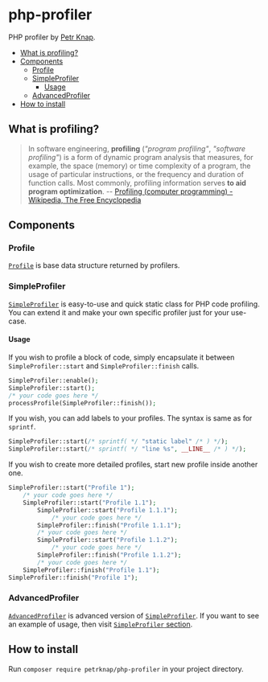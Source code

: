 # php-profiler

PHP profiler by [Petr Knap].

* [What is profiling?](#what-is-profiling)
* [Components](#components)
    * [Profile](#profile)
    * [SimpleProfiler](#simpleprofiler)
        * [Usage](#usage)
    * [AdvancedProfiler](#advancedprofiler)
* [How to install](#how-to-install)


## What is profiling?

> In software engineering, **profiling** (*"program profiling"*, *"software profiling"*) is a form of dynamic program analysis that measures, for example, the space (memory) or time complexity of a program, the usage of particular instructions, or the frequency and duration of function calls. Most commonly, profiling information serves **to aid program optimization**.
-- [Profiling (computer programming) - Wikipedia, The Free Encyclopedia]


## Components

### Profile

[`Profile`] is base data structure returned by profilers.


### SimpleProfiler

[`SimpleProfiler`] is easy-to-use and quick static class for PHP code profiling. You can extend it and make your own specific profiler just for your use-case.

#### Usage

If you wish to profile a block of code, simply encapsulate it between `SimpleProfiler::start` and `SimpleProfiler::finish` calls.

```php
SimpleProfiler::enable();
SimpleProfiler::start();
/* your code goes here */
processProfile(SimpleProfiler::finish());
```

If you wish, you can add labels to your profiles. The syntax is same as for `sprintf`.

```php
SimpleProfiler::start(/* sprintf( */ "static label" /* ) */);
SimpleProfiler::start(/* sprintf( */ "line %s", __LINE__ /* ) */);
```

If you wish to create more detailed profiles, start new profile inside another one.

```php
SimpleProfiler::start("Profile 1");
    /* your code goes here */
    SimpleProfiler::start("Profile 1.1");
        SimpleProfiler::start("Profile 1.1.1");
            /* your code goes here */
        SimpleProfiler::finish("Profile 1.1.1");
        /* your code goes here */
        SimpleProfiler::start("Profile 1.1.2");
            /* your code goes here */
        SimpleProfiler::finish("Profile 1.1.2");
        /* your code goes here */
    SimpleProfiler::finish("Profile 1.1");
SimpleProfiler::finish("Profile 1");
```


### AdvancedProfiler

[`AdvancedProfiler`] is advanced version of [`SimpleProfiler`]. If you want to see an example of usage, then visit [`SimpleProfiler` section](#simpleprofiler).


## How to install

Run `composer require petrknap/php-profiler` in your project directory.



[Petr Knap]:http://petrknap.cz/
[Profiling (computer programming) - Wikipedia, The Free Encyclopedia]:https://en.wikipedia.org/w/index.php?title=Profiling_(computer_programming)&oldid=697419059
[`Profile`]:https://github.com/petrknap/php-profiler/blob/master/src/Profiler/Profile.php
[`SimpleProfiler`]:https://github.com/petrknap/php-profiler/blob/master/src/Profiler/SimpleProfiler.php
[`AdvancedProfiler`]:https://github.com/petrknap/php-profiler/blob/master/src/Profiler/AdvancedProfiler.php
